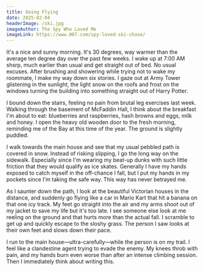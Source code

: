 ```yaml
---
title: Going Flying
date: 2025-02-04
headerImage: /ski.jpg
imageAuthor: The Spy Who Loved Me
imageLink: https://www.007.com/spy-loved-ski-chase/
---
```

It's a nice and sunny morning. It's 30 degrees, way warmer than the average ten degree day over the past few weeks. I wake up at 7:00 AM shsrp, much earlier than usual and get straight out of bed. No usual excuses. After brushing and showering while trying not to wake my roommate, I make my way down six stories. I gaze out at Army Tower glistening in the sunlight, the light snow on the roofs and frost on the windows turning the building into something straight out of Harry Potter. 

I bound down the stairs, feeling no pain from brutal leg exercises last week. Walking through the basement of McFaddin Hall, I think about the breakfast I'm about to eat: blueberries and raspberries, hash browns and eggs, milk and honey. I open the heavy old wooden door to the fresh morning, reminding me of the Bay at this time of the year. The ground is slightly puddled.

I walk towards the main house and see that my usual pebbled path is covered in snow. Instead of risking slipping, I go the long way on the sidewalk. Especially since I'm wearing my beat-up dunks with such little friction that they would qualify as ice skates. Generally I have my hands exposed to catch myself in the off-chance I fall, but I put my hands in my pockets since I'm taking the safe way. This way has never betrayed me. 

As I saunter down the path, I look at the beautiful Victorian houses in the distance, and suddenly go flying like a car in Mario Kart that hit a banana on that one icy track. My feet go straight into the air and my arms shoot out of my jacket to save my life but it's too late. I see someone else look at me reeling on the ground and that hurts more than the actual fall. I scramble to get up and quickly escape to the sloshy grass. The person I saw looks at their own feet and slows down their pace.

I run to the main house—ultra-carefully—while the person is on my trail. I feel like a clandestine agent trying to evade the enemy. My knees throb with pain, and my hands burn even worse than after an intense climbing session. Then I immediately think about writing this.